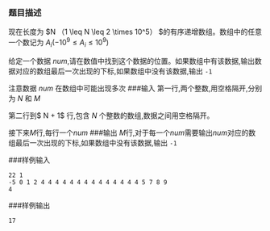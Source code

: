 ### 题目描述

现在长度为 $N （1 \leq N \leq 2 \times 10^5） $的有序递增数组。数组中的任意一个数记为 $A_i ( -10^9 \leq A_i \leq 10^9)$

给定一个数据 $num$,请在数值中找到这个数据的位置。如果数组中有该数据,输出数据对应的数组最后一次出现的下标,如果数组中没有该数据,输出 `-1`

注意数据 $num$ 在数组中可能出现多次
###输入
第一行,两个整数,用空格隔开,分别为 $N$ 和 $M$

第二行到$ N + 1$ 行,包含 $N$ 个整数的数组,数据之间用空格隔开。

接下来$M$行,每行一个$num$
###输出
$M$行,对于每一个$num$需要输出$num$对应的数组最后一次出现的下标,如果数组中没有该数据,输出 `-1`

###样例输入
```
22 1
-5 0 1 2 4 4 4 4 4 4 4 4 4 4 4 4 4 4 5 7 8 9
4
```
###样例输出
```
17
```